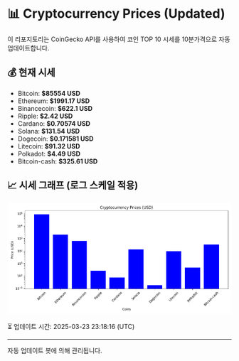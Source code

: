 
# 📊 Cryptocurrency Prices (Updated)

이 리포지토리는 CoinGecko API를 사용하여 코인 TOP 10 시세를 10분가격으로 자동 업데이트합니다.

## 💰 현재 시세
- Bitcoin: **$85554 USD**
- Ethereum: **$1991.17 USD**
- Binancecoin: **$622.1 USD**
- Ripple: **$2.42 USD**
- Cardano: **$0.70574 USD**
- Solana: **$131.54 USD**
- Dogecoin: **$0.171581 USD**
- Litecoin: **$91.32 USD**
- Polkadot: **$4.49 USD**
- Bitcoin-cash: **$325.61 USD**

## 📈 시세 그래프 (로그 스케일 적용)
![Crypto Prices](crypto_prices.png)

⏳ 업데이트 시간: 2025-03-23 23:18:16 (UTC)

---
자동 업데이트 봇에 의해 관리됩니다.
